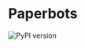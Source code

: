 # Paperbots
<img src='https://img.shields.io/pypi/v/paperbot.svg?color=brightgreen' target='https://pypi.org/project/paperbot/' alt='PyPI version'>